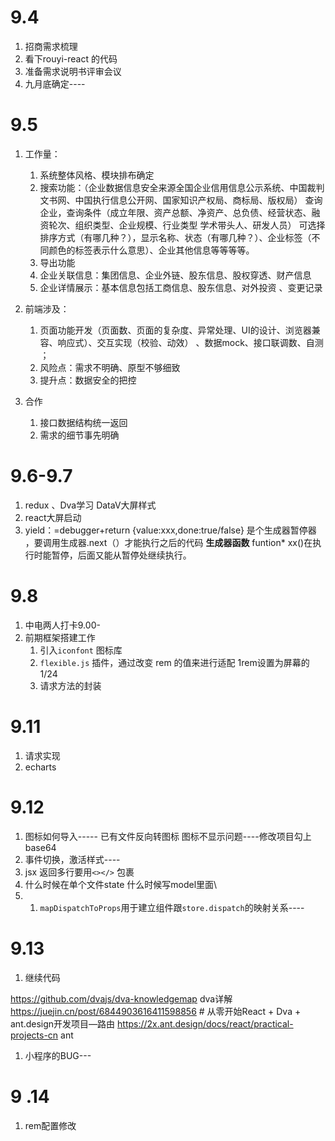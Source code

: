 # 9.4 
1. 招商需求梳理
2. 看下rouyi-react 的代码
3. 准备需求说明书评审会议
4. 九月底确定----


# 9.5
1. 工作量：
	1. 系统整体风格、模块排布确定
	2. 搜索功能：（企业数据信息安全来源全国企业信用信息公示系统、中国裁判文书网、中国执行信息公开网、国家知识产权局、商标局、版权局）
	    查询企业，查询条件（成立年限、资产总额、净资产、总负债、经营状态、融资轮次、组织类型、企业规模、行业类型
	    学术带头人、研发人员）
	    可选择排序方式（有哪几种？），显示名称、状态（有哪几种？）、企业标签（不同颜色的标签表示什么意思）、企业其他信息等等等等。
	 3. 导出功能
	 4. 企业关联信息：集团信息、企业外链、股东信息、股权穿透、财产信息
	 5.  企业详情展示：基本信息包括工商信息、股东信息、对外投资 、变更记录

2. 前端涉及：
	1. 页面功能开发（页面数、页面的复杂度、异常处理、UI的设计、浏览器兼容、响应式）、交互实现（校验、动效） 、数据mock、接口联调数、自测 ；
	2. 风险点：需求不明确、原型不够细致  
	3. 提升点：数据安全的把控
3. 合作
	1. 接口数据结构统一返回
	2. 需求的细节事先明确

# 9.6-9.7
1. redux 、Dva学习   DataV大屏样式
2. react大屏启动
3. yield：=debugger+return {value:xxx,done:true/false} 是个生成器暂停器 ，要调用生成器.next（）才能执行之后的代码
	**生成器函数** funtion* xx()在执行时能暂停，后面又能从暂停处继续执行。
# 9.8
1. 中电两人打卡9.00-
2. 前期框架搭建工作
	1. 引入`iconfont` 图标库
	2. `flexible.js` 插件，通过改变 rem 的值来进行适配  1rem设置为屏幕的1/24
	3. 请求方法的封装
# 9.11
1. 请求实现  
2. echarts


# 9.12
1. 图标如何导入----- 已有文件反向转图标
图标不显示问题----修改项目勾上base64
2. 事件切换，激活样式----
3. jsx 返回多行要用`<></>` 包裹
4. 什么时候在单个文件state  什么时候写model里面\
5. 1. `mapDispatchToProps`用于建立组件跟`store.dispatch`的映射关系----

# 9.13
1. 继续代码

https://github.com/dvajs/dva-knowledgemap    dva详解
https://juejin.cn/post/6844903616411598856 # 从零开始React + Dva + ant.design开发项目—路由
https://2x.ant.design/docs/react/practical-projects-cn ant
1. 小程序的BUG---


# 9 .14 
1. rem配置修改